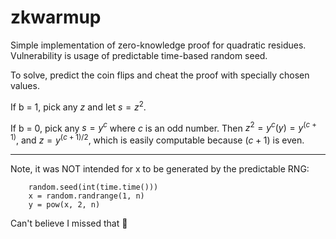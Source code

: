 # zkwarmup

Simple implementation of zero-knowledge proof for quadratic residues.
Vulnerability is usage of predictable time-based random seed.

To solve, predict the coin flips and cheat the proof with specially chosen values.

If b = 1, pick any $z$ and let $s = z^2$.

If b = 0, pick any $s = y^c$ where $c$ is an odd number. Then $z^2 = y^c(y) = y^{(c + 1)}$, and $z = y^{(c + 1)/2}$, which is easily computable because $(c + 1)$ is even.

---

Note, it was NOT intended for x to be generated by the predictable RNG:
```
    random.seed(int(time.time()))
    x = random.randrange(1, n)
    y = pow(x, 2, n)
```

Can't believe I missed that 🤦
